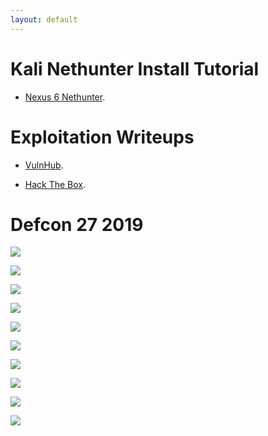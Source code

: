 ```yaml
---
layout: default
---
```


# **Kali Nethunter Install Tutorial**

* [Nexus 6 Nethunter](./Kali-Nethunter-Nexus6.html).

# **Exploitation Writeups**

* [VulnHub](./VulnHub.html).

* [Hack The Box](./Hack-The-Box.html).



# Defcon 27               2019

![](images/defcon/20190809_144407.jpg)

![](images/defcon/20190809_110014.jpg)

![](images/defcon/20190810_133743.jpg)

![](images/defcon/20190724_200513.jpg)

![](images/defcon/20190810_133545.jpg)

![](images/defcon/20190810_133533.jpg)

![](images/defcon/20190810_133613.jpg)

![](images/defcon/20190810_195803_001.jpg)

![](images/defcon/20190811_122856.jpg)

![](images/defcon/20190811_122933.jpg)

